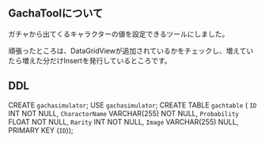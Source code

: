 ## GachaToolについて

ガチャから出てくるキャラクターの値を設定できるツールにしました。

頑張ったところは、DataGridViewが追加されているかをチェックし、増えていたら増えた分だけInsertを発行しているところです。

## DDL

CREATE `gachasimulator`;
USE `gachasimulator`;
CREATE TABLE `gachtable` (
  `ID` INT NOT NULL,
  `CharactorName` VARCHAR(255) NOT NULL,
  `Probability` FLOAT NOT NULL,
  `Rarity` INT NOT NULL,
  `Image` VARCHAR(255) NULL,
  PRIMARY KEY (`ID`));
